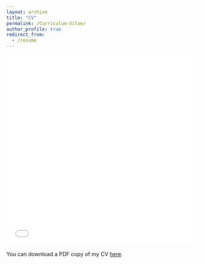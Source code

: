 ```yaml
---
layout: archive
title: "CV"
permalink: /Curriculum-Vitae/
author_profile: true
redirect_from:
  - /resume
---
```


<iframe src="/yalequan.github.io/files/Yale_Quan_CV.pdf" width="100%" height="500" frameborder="no" border="0" marginwidth="0" marginheight="0"></iframe>

You can download a PDF copy of my CV [here](http://yalequan.github.io/files/Yale_Quan_CV.pdf).
